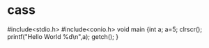 # cass
#include<stdio.h>
#include<conio.h>
void main
{int a;
a=5;
clrscr();
 printf("Hello World %d\n",a);
getch();
}
